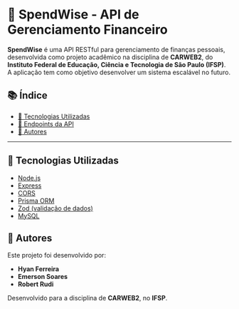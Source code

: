# 💸 SpendWise - API de Gerenciamento Financeiro

**SpendWise** é uma API RESTful para gerenciamento de finanças pessoais, desenvolvida como projeto acadêmico na disciplina de **CARWEB2**, do **Instituto Federal de Educação, Ciência e Tecnologia de São Paulo (IFSP)**. A aplicação tem como objetivo desenvolver um sistema escalável no futuro.

## 📚 Índice

- [🔧 Tecnologias Utilizadas](#-tecnologias-utilizadas)
- [🔗 Endpoints da API](#-endpoints-da-api)
- [👥 Autores](#-autores)

---

## 🔧 Tecnologias Utilizadas

- [Node.js](https://nodejs.org/)
- [Express](https://expressjs.com/)
- [CORS](https://www.npmjs.com/package/cors)
- [Prisma ORM](https://www.prisma.io/)
- [Zod (validação de dados)](https://zod.dev/)
- [MySQL](https://www.mysql.com/)

<!-- ---

## 🔗 Endpoints da API

> Exemplos de endpoints (pode ser expandido conforme a API for crescendo):

| Método | Rota              | Descrição                        |
|--------|-------------------|----------------------------------|
| GET    | /transactions     | Lista todas as transações        |
| POST   | /transactions     | Cria uma nova transação          |
| PUT    | /transactions/:id | Atualiza uma transação existente |
| DELETE | /transactions/:id | Remove uma transação             |

--- -->

## 👥 Autores

Este projeto foi desenvolvido por:

- **Hyan Ferreira**  
- **Emerson Soares**  
- **Robert Rudi**

Desenvolvido para a disciplina de **CARWEB2**, no **IFSP**.

